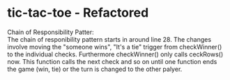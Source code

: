 tic-tac-toe - Refactored
===========

Chain of Responsibility Patter:  
The chain of responibility pattern starts  in around line 28. The changes involve moving the "someone wins", "It's a tie" trigger from checkWinner() to the individual checks. Furthermore checkWinner() only calls ceckRows() now. This function calls the next check and so on until one function ends the game (win, tie) or the turn is changed to the other palyer. 
